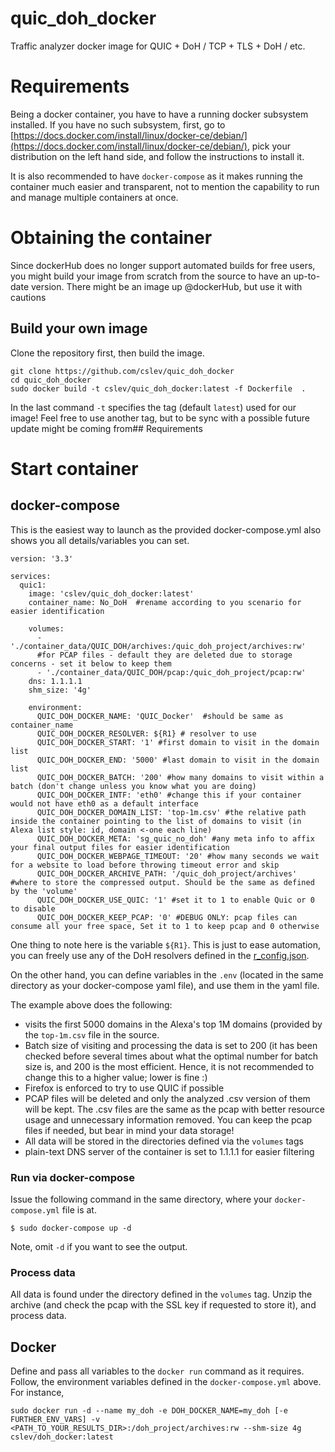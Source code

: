 # quic_doh_docker
Traffic analyzer docker image for QUIC + DoH / TCP + TLS + DoH / etc.

# Requirements
Being a docker container, you have to have a running docker subsystem installed. If you have no such subsystem, first, go to [https://docs.docker.com/install/linux/docker-ce/debian/](https://docs.docker.com/install/linux/docker-ce/debian/), pick your distribution on the left hand side, and follow the instructions to install it.

It is also recommended to have `docker-compose` as it makes running the container much easier and transparent, not to mention the capability to run and manage multiple containers at once.


# Obtaining the container
Since dockerHub does no longer support automated builds for free users, you might build your image from scratch from the source to have an up-to-date version.
There might be an image up @dockerHub, but use it with cautions

## <a name="build"></a> Build your own image
Clone the repository first, then build the image.
```
git clone https://github.com/cslev/quic_doh_docker
cd quic_doh_docker
sudo docker build -t cslev/quic_doh_docker:latest -f Dockerfile  .
```
In the last command `-t` specifies the tag (default `latest`) used for our image! Feel free to use another tag, but to be sync with a possible future update might be coming from## Requirements

# Start container
## docker-compose
This is the easiest way to launch as the provided docker-compose.yml also shows you all details/variables you can set.
```
version: '3.3'

services:
  quic1:
    image: 'cslev/quic_doh_docker:latest'
    container_name: No_DoH  #rename according to you scenario for easier identification

    volumes:
      - './container_data/QUIC_DOH/archives:/quic_doh_project/archives:rw'
      #for PCAP files - default they are deleted due to storage concerns - set it below to keep them
      - './container_data/QUIC_DOH/pcap:/quic_doh_project/pcap:rw'
    dns: 1.1.1.1
    shm_size: '4g'

    environment:
      QUIC_DOH_DOCKER_NAME: 'QUIC_Docker'  #should be same as container_name
      QUIC_DOH_DOCKER_RESOLVER: ${R1} # resolver to use
      QUIC_DOH_DOCKER_START: '1' #first domain to visit in the domain list
      QUIC_DOH_DOCKER_END: '5000' #last domain to visit in the domain list
      QUIC_DOH_DOCKER_BATCH: '200' #how many domains to visit within a batch (don't change unless you know what you are doing)
      QUIC_DOH_DOCKER_INTF: 'eth0' #change this if your container would not have eth0 as a default interface
      QUIC_DOH_DOCKER_DOMAIN_LIST: 'top-1m.csv' #the relative path inside the container pointing to the list of domains to visit (in Alexa list style: id, domain <-one each line)
      QUIC_DOH_DOCKER_META: 'sg_quic_no_doh' #any meta info to affix your final output files for easier identification
      QUIC_DOH_DOCKER_WEBPAGE_TIMEOUT: '20' #how many seconds we wait for a website to load before throwing timeout error and skip
      QUIC_DOH_DOCKER_ARCHIVE_PATH: '/quic_doh_project/archives' #where to store the compressed output. Should be the same as defined by the 'volume'
      QUIC_DOH_DOCKER_USE_QUIC: '1' #set it to 1 to enable Quic or 0 to disable
      QUIC_DOH_DOCKER_KEEP_PCAP: '0' #DEBUG ONLY: pcap files can consume all your free space, Set it to 1 to keep pcap and 0 otherwise
```
One thing to note here is the variable `${R1}`. 
This is just to ease automation, you can freely use any of the DoH resolvers defined in the [r_config.json](https://github.com/cslev/quic_doh_docker/blob/main/source/r_config.json).

On the other hand, you can define variables in the `.env` (located in the same directory as your docker-compose yaml file), and use them in the yaml file.

The example above does the following:
 - visits the first 5000 domains in the Alexa's top 1M domains (provided by the `top-1m.csv` file in the source. 
 - Batch size of visiting and processing the data is set to 200 (it has been checked before several times about what the optimal number for batch size is, and 200 is the most efficient. Hence, it is not recommended to change this to a higher value; lower is fine :)
 - Firefox is enforced to try to use QUIC if possible
 - PCAP files will be deleted and only the analyzed .csv version of them will be kept. The .csv files are the same as the pcap with better resource usage and unnecessary information removed. You can keep the pcap files if needed, but bear in mind your data storage!
 - All data will be stored in the directories defined via the `volumes` tags
 - plain-text DNS server of the container is set to 1.1.1.1 for easier filtering

### Run via docker-compose
Issue the following command in the same directory, where your `docker-compose.yml` file is at.
```
$ sudo docker-compose up -d
```
Note, omit `-d` if you want to see the output.

### Process data
All data is found under the directory defined in the `volumes` tag.
Unzip the archive (and check the pcap with the SSL key if requested to store it), and process data.

## Docker
Define and pass all variables to the `docker run` command as it requires. Follow, the environment variables defined in the `docker-compose.yml` above.
For instance,
```
sudo docker run -d --name my_doh -e DOH_DOCKER_NAME=my_doh [-e FURTHER_ENV_VARS] -v <PATH_TO_YOUR_RESULTS_DIR>:/doh_project/archives:rw --shm-size 4g cslev/doh_docker:latest
```

